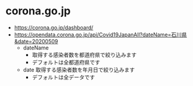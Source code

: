 # corona.go.jp

- https://corona.go.jp/dashboard/
- https://opendata.corona.go.jp/api/Covid19JapanAll?dateName=石川県&date=20200509
  - dateName
    - 取得する感染者数を都道府県で絞り込みます
    - デフォルトは全都道府県です
  - date
    取得する感染者数を年月日で絞り込みます
    - デフォルトは全データです
